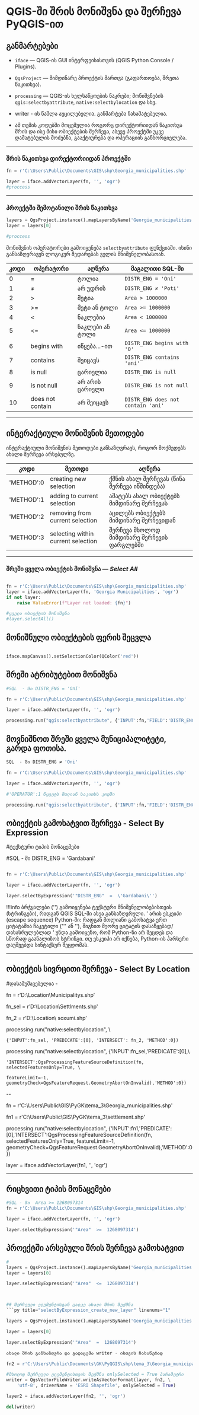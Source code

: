 # QGIS-ში შრის მონიშვნა და შერჩევა PyQGIS-ით


## განმარტებები

- `iface` — QGIS-ის GUI ინტერფეისისთვის (QGIS Python Console / Plugins).
- `QgsProject` — მიმდინარე პროექტის მართვა (გაფართოება, შრეთა წაკითხვა).
- `processing` — QGIS-ის ხელსაწყოების ნაკრები; მონიშვნების `qgis:selectbyattribute`, `native:selectbylocation` და სხვ.

- writer - ის წაშლა აუცილებელია. განმარტება ჩასამატებელია.
- ამ თემის კოდებში მოცემულია როგორც დირექტორიიდან წაკითხვა შრის და ისე მისი ობიექტების შერჩევა, ასევე პროექტში უკვე დამატებულის მოძებნა, გააქტიურება და ოპერაციის განხორციელება.

---

### შრის წაკითხვა დირექტორიიდან პროექტში

```py title="Read_layer_from_directory_add_to_project" linenums="1"
fn = r'C:\Users\Public\Documents\GIS\shp\Georgia_municipalities.shp'

layer = iface.addVectorLayer(fn, '', 'ogr')
#proccess
```
---
### პროექტში შემოტანილი შრის წაკითხვა

```py title="Read_already_added_layer_directly_from_project" linenums="1"
layers = QgsProject.instance().mapLayersByName('Georgia_municipalities')
layer = layers[0]

#proccess
```

მონიშვნის ოპერატორები გამოიყენება `selectbyattribute` ფუნქციაში. ისინი განსაზღვრავენ ლოგიკურ შედარებას ველის მნიშვნელობასთან.

| კოდი | ოპერატორი | აღწერა | მაგალითი SQL-ში |
|------|-----------|--------|------------------|
| 0    | =         | ტოლია | `DISTR_ENG = 'Oni'` |
| 1    | ≠         | არ უდრის | `DISTR_ENG ≠ 'Poti'` |
| 2    | >         | მეტია | `Area > 1000000` |
| 3    | >=        | მეტი ან ტოლი | `Area >= 1000000` |
| 4    | <         | ნაკლებია | `Area < 1000000` |
| 5    | <=        | ნაკლები ან ტოლი | `Area <= 1000000` |
| 6    | begins with | იწყება...-ით | `DISTR_ENG begins with 'O'` |
| 7    | contains  | შეიცავს | `DISTR_ENG contains 'ani'` |
| 8    | is null   | ცარიელია | `DISTR_ENG is null` |
| 9    | is not null | არ არის ცარიელი | `DISTR_ENG is not null` |
| 10   | does not contain | არ შეიცავს | `DISTR_ENG does not contain 'ani'` |

---


## ინტერაქტიული მონიშვნის მეთოდები

ინტერაქტიული მონიშვნის მეთოდები განსაზღვრავს, როგორ მოქმედებს ახალი შერჩევა არსებულზე.

| კოდი | მეთოდი | აღწერა |
|------|--------|--------|
| 'METHOD':0    | creating new selection | ქმნის ახალ შერჩევას (წინა შერჩევა იწმინდება) |
| 'METHOD':1    | adding to current selection | ამატებს ახალ ობიექტებს მიმდინარე შერჩევას |
| 'METHOD':2    | removing from current selection | აცილებს ობიექტებს მიმდინარე შერჩევიდან |
| 'METHOD':3    | selecting within current selection | შერჩევა მხოლოდ მიმდინარე შერჩევის ფარგლებში |

---

### შრეში ყველა ობიექტის მონიშვნა — *Select All*

```py title="select_all_features" linenums="1"

fn = r'C:\Users\Public\Documents\GIS\shp\Georgia_municipalities.shp'
layer = iface.addVectorLayer(fn, 'Georgia Municipalities', 'ogr')
if not layer:
    raise ValueError(f"Layer not loaded: {fn}")

#ყველა ობიექტის მონიშვნა
#layer.selectAll()
```

## მონიშნული ობიექტების ფერის შეცვლა <br>

```py title="change_selection_color" linenums="1"

iface.mapCanvas().setSelectionColor(QColor('red'))

```


## შრეში ატრიბუტებით მონიშვნა

```py title="select_object_with_selectbyattribute_tool" linenums="1"
#SQL  - ში DISTR_ENG = 'Oni'

fn = r'C:\Users\Public\Documents\GIS\shp\Georgia_municipalities.shp'

layer = iface.addVectorLayer(fn, '', 'ogr')

processing.run("qgis:selectbyattribute", {'INPUT':fn,'FIELD':'DISTR_ENG','OPERATOR':0,'VALUE':'Oni','METHOD':0})

```

## მოვნიშნოთ შრეში ყველა მუნიციპალიტეტი, გარდა ფოთისა.

```py title="select_object_with_selectbyattribute_tool" linenums="1"
SQL  - ში DISTR_ENG ≠ 'Oni'

fn = r'C:\Users\Public\Documents\GIS\shp\Georgia_municipalities.shp'

layer = iface.addVectorLayer(fn, '', 'ogr')

#'OPERATOR':1 წყვეტს მთლიან საკითხს კოდში

processing.run("qgis:selectbyattribute", {'INPUT':fn,'FIELD':'DISTR_ENG','OPERATOR':1,'VALUE':'Poti','METHOD':0})

```

## ობიექტის გამოხატვით შერჩევა - Select By Expression

#ტექსტური ტიპის მონაცემები

#SQL  - ში  DISTR_ENG  =  'Gardabani'

```py title="select_object_with_selectbyattribute_tool" linenums="1"

fn = r'C:\Users\Public\Documents\GIS\shp\Georgia_municipalities.shp'

layer = iface.addVectorLayer(fn, '', 'ogr')

layer.selectByExpression('"DISTR_ENG"  =  \'Gardabani\'')
```
!!!info
    ბრჭყალები ('') გამოიყენება ტექსტური მნიშვნელობებისთვის (სტრინგები), რადგან QGIS SQL-ში ასეა განსაზღვრული.
    \' არის ესკეიპი (escape sequence) Python-ში: რადგან მთლიანი გამოხატვა ერთ ციტატაშია ჩაკეტილი ("" ან ''), შიგნით მეორე ციტატის დასაწყებად/დასასრულებლად \' უნდა გამოიყენო, რომ Python-ნი არ შეცდეს და სწორად გაანალიზოს სტრინგი. თუ ესკეიპი არ იქნება, Python-ის პარსერი დაუშვებდა სინტაქსურ შეცდომას.



---
## ობიექტის სივრცითი შერჩევა - Select By Location
#დასამუშავებელია - 

fn = r’D:\Location\Municipalitys.shp’

fn_sel = r’D:\Location\Settlments.shp'

fn_2 = r’D:\Location\ soxumi.shp’

processing.run("native:selectbylocation", \

	{'INPUT':fn_sel, 'PREDICATE':[0], 'INTERSECT': fn_2, 'METHOD':0})

processing.run("native:selectbylocation", {'INPUT':fn_sel,'PREDICATE':[0],\

    'INTERSECT':QgsProcessingFeatureSourceDefinition(fn, selectedFeaturesOnly=True, \

	featureLimit=-1, geometryCheck=QgsFeatureRequest.GeometryAbortOnInvalid),'METHOD':0})





-- 

fn = r'C:\Users\Public\GIS\PyGK\tema_3\Georgia_municipalities.shp'

fn1 = r'C:\Users\Public\GIS\PyGK\tema_3\settlement.shp'



processing.run("native:selectbylocation", {'INPUT':fn1,'PREDICATE':[0],'INTERSECT':QgsProcessingFeatureSourceDefinition(fn, selectedFeaturesOnly=True, featureLimit=-1, geometryCheck=QgsFeatureRequest.GeometryAbortOnInvalid),'METHOD':0})





layer = iface.addVectorLayer(fn1, '', 'ogr')

---





## რიცხვითი ტიპის მონაცემები

```py title="select_object_selectByExpression" linenums="1"
#SQL - ში  Area >= 1268097314
fn = r'C:\Users\Public\Documents\GIS\shp\Georgia_municipalities.shp'

layer = iface.addVectorLayer(fn, '', 'ogr')

layer.selectByExpression('"Area"  >=  1268097314')

```
## პროექტში არსებული შრის შერჩევა გამოხატვით
```py title="select_object_selectByExpression" linenums="1"
#
layers = QgsProject.instance().mapLayersByName('Georgia_municipalities')
layer = layers[0]

layer.selectByExpression('"Area"  <=  1268097314')



## შერჩეული ელემენტისგან ცალკე ახალი შრის შექმნა
```py title="selectByExpression_create_new_layer" linenums="1"

layers = QgsProject.instance().mapLayersByName('Georgia_municipalities')

layer = layers[0]

layer.selectByExpression('"Area"  =  1268097314')

ახალი შრის განსაზღვრა და გადაცემა writer - ისთვის ჩასაწერად

fn2 = r'C:\Users\Public\Documents\GK\PyQGIS\shp\tema_3\Georgia_municipalities1.shp'

#მხოლოდ შერჩეული ელემენტისთვის შექმნა onlySelected = True პარამეტრი
writer = QgsVectorFileWriter.writeAsVectorFormat(layer, fn2, \
    'utf-8', driverName = 'ESRI Shapefile', onlySelected = True)

layer2 = iface.addVectorLayer(fn2, '', 'ogr')

del(writer)

```
